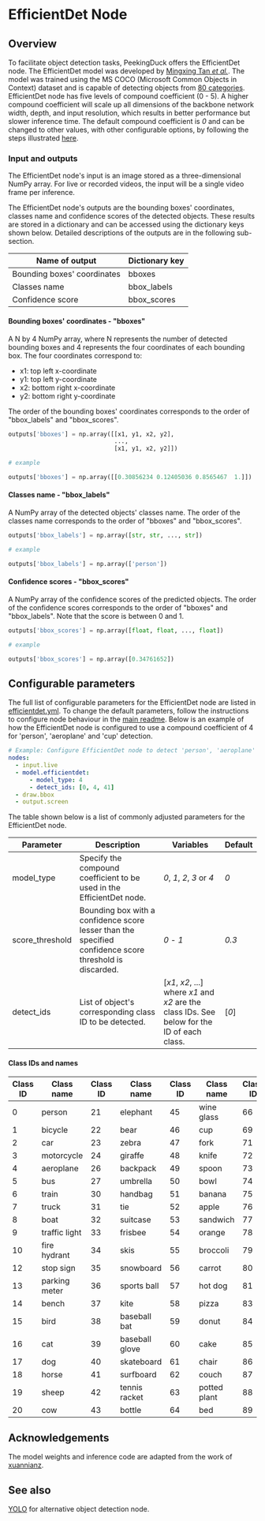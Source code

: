 # EfficientDet Node

## Overview

To facilitate object detection tasks, PeekingDuck offers the EfficientDet node. The EfficientDet model was developed by [Mingxing Tan _et al._](https://arxiv.org/pdf/1911.09070.pdf). The model was trained using the MS COCO (Microsoft Common Objects in Context) dataset and is capable of detecting objects from [80 categories](#Class-IDs-and-names). EfficientDet node has five levels of compound coefficient (0 - 5). A higher compound coefficient will scale up all dimensions of the backbone network width, depth, and input resolution, which results in better performance but slower inference time. The default compound coefficient is _0_ and can be changed to other values, with other configurable options, by following the steps illustrated [here](#Configurable-parameters).

### Input and outputs

The EfficientDet node's input is an image stored as a three-dimensional NumPy array. For live or recorded videos, the input will be a single video frame per inference.

The EfficientDet node's outputs are the bounding boxes' coordinates, classes name and confidence scores of the detected objects. These results are stored in a dictionary and can be accessed using the dictionary keys shown below. Detailed descriptions of the outputs are in the following sub-section.

| Name of output              | Dictionary key |
| --------------------------- | -------------- |
| Bounding boxes' coordinates | bboxes         |
| Classes name                | bbox_labels    |
| Confidence score            | bbox_scores    |

#### Bounding boxes' coordinates - "bboxes"

A N by 4 NumPy array, where N represents the number of detected bounding boxes and 4 represents the four coordinates of each bounding box. The four coordinates correspond to:

- x1: top left x-coordinate
- y1: top left y-coordinate
- x2: bottom right x-coordinate
- y2: bottom right y-coordinate

The order of the bounding boxes' coordinates corresponds to the order of "bbox_labels" and "bbox_scores".

```python
outputs['bboxes'] = np.array([[x1, y1, x2, y2],
                              ...,
                              [x1, y1, x2, y2]])

# example

outputs['bboxes'] = np.array([[0.30856234 0.12405036 0.8565467  1.]])
```

#### Classes name - "bbox_labels"

A NumPy array of the detected objects' classes name. The order of the classes name corresponds to the order of "bboxes" and "bbox_scores".

```python
outputs['bbox_labels'] = np.array([str, str, ..., str])

# example

outputs['bbox_labels'] = np.array(['person'])
```

#### Confidence scores - "bbox_scores"

A NumPy array of the confidence scores of the predicted objects. The order of the confidence scores corresponds to the order of "bboxes" and "bbox_labels". Note that the score is between 0 and 1.

```python
outputs['bbox_scores'] = np.array([float, float, ..., float])

# example

outputs['bbox_scores'] = np.array([0.34761652])
```

## Configurable parameters

The full list of configurable parameters for the EfficientDet node are listed in [efficientdet.yml](https://github.com/aimakerspace/PeekingDuck/blob/dev/peekingduck/configs/model/efficientdet.yml). To change the default parameters, follow the instructions to configure node behaviour in the [main readme](https://github.com/aimakerspace/PeekingDuck). Below is an example of how the EfficientDet node is configured to use a compound coefficient of 4 for 'person', 'aeroplane' and 'cup' detection.

```yaml
# Example: Configure EfficientDet node to detect 'person', 'aeroplane' and 'cup' using a compound coefficient of 4
nodes:
  - input.live
  - model.efficientdet:
      - model_type: 4
      - detect_ids: [0, 4, 41]
  - draw.bbox
  - output.screen
```

The table shown below is a list of commonly adjusted parameters for the EfficientDet node.

| Parameter       | Description                                                                                             | Variables                                                                                    | Default |
| --------------- | ------------------------------------------------------------------------------------------------------- | -------------------------------------------------------------------------------------------- | ------- |
| model_type      | Specify the compound coefficient to be used in the EfficientDet node.                                   | _0_, _1_, _2_, _3_ or _4_                                                                    | _0_     |
| score_threshold | Bounding box with a confidence score lesser than the specified confidence score threshold is discarded. | _0_ - _1_                                                                                    | _0.3_   |
| detect_ids      | List of object's corresponding class ID to be detected.                                                 | [_x1_, _x2_, ...] where _x1_ and _x2_ are the class IDs. See below for the ID of each class. | [_0_]   |

#### Class IDs and names

| Class ID | Class name    | Class ID | Class name     | Class ID | Class name   | Class ID | Class name   |
| -------- | ------------- | -------- | -------------- | -------- | ------------ | -------- | ------------ |
| 0        | person        | 21       | elephant       | 45       | wine glass   | 66       | dining table |
| 1        | bicycle       | 22       | bear           | 46       | cup          | 69       | toilet       |
| 2        | car           | 23       | zebra          | 47       | fork         | 71       | tv           |
| 3        | motorcycle    | 24       | giraffe        | 48       | knife        | 72       | laptop       |
| 4        | aeroplane     | 26       | backpack       | 49       | spoon        | 73       | mouse        |
| 5        | bus           | 27       | umbrella       | 50       | bowl         | 74       | remote       |
| 6        | train         | 30       | handbag        | 51       | banana       | 75       | keyboard     |
| 7        | truck         | 31       | tie            | 52       | apple        | 76       | cell phone   |
| 8        | boat          | 32       | suitcase       | 53       | sandwich     | 77       | microwave    |
| 9        | traffic light | 33       | frisbee        | 54       | orange       | 78       | oven         |
| 10       | fire hydrant  | 34       | skis           | 55       | broccoli     | 79       | toaster      |
| 12       | stop sign     | 35       | snowboard      | 56       | carrot       | 80       | sink         |
| 13       | parking meter | 36       | sports ball    | 57       | hot dog      | 81       | refrigerator |
| 14       | bench         | 37       | kite           | 58       | pizza        | 83       | book         |
| 15       | bird          | 38       | baseball bat   | 59       | donut        | 84       | clock        |
| 16       | cat           | 39       | baseball glove | 60       | cake         | 85       | vase         |
| 17       | dog           | 40       | skateboard     | 61       | chair        | 86       | scissors     |
| 18       | horse         | 41       | surfboard      | 62       | couch        | 87       | teddy bear   |
| 19       | sheep         | 42       | tennis racket  | 63       | potted plant | 88       | hair drier   |
| 20       | cow           | 43       | bottle         | 64       | bed          | 89       | toothbrush   |

## Acknowledgements

The model weights and inference code are adapted from the work of [xuannianz](https://github.com/xuannianz/EfficientDet).

## See also

[YOLO](https://github.com/aimakerspace/PeekingDuck/blob/dev/docs/source/models/yolo.md) for alternative object detection node.
